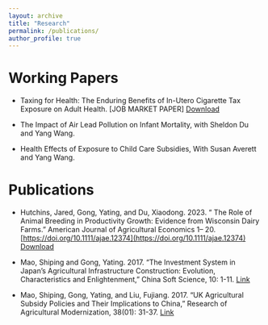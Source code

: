 ```yaml
---
layout: archive
title: "Research"
permalink: /publications/
author_profile: true
---
```

Working Papers
=================
*   Taxing for Health: The Enduring Benefits of In-Utero Cigarette Tax Exposure on Adult Health. [JOB MARKET PAPER]
  [Download](https://ytgonguw.github.io/files/JMP_Yating_AAE.pdf)

*	The Impact of Air Lead Pollution on Infant Mortality, with Sheldon Du and Yang Wang.
  
*	Health Effects of Exposure to Child Care Subsidies,  With Susan Averett and Yang Wang.

Publications
=================
* Hutchins, Jared, Gong, Yating, and Du, Xiaodong. 2023. “ The Role of Animal Breeding in Productivity Growth: Evidence from Wisconsin Dairy Farms.” American Journal of Agricultural Economics 1– 20. [https://doi.org/10.1111/ajae.12374](https://doi.org/10.1111/ajae.12374)
    [Download](https://ytgonguw.github.io/files/AJAE_DairyFarmProductivity.pdf)

* Mao, Shiping and Gong, Yating. 2017. “The Investment System in Japan’s Agricultural Infrastructure Construction: Evolution, Characteristics and Enlightenment,” China Soft Science, 10: 1-11. [Link](https://m.fx361.com/news/2017/1120/15872528.html)
 
* Mao, Shiping, Gong, Yating, and Liu, Fujiang. 2017. “UK Agricultural Subsidy Policies and Their Implications to China,” Research of Agricultural Modernization, 38(01): 31-37. [Link](https://nyxdhyj.isa.ac.cn/nyxdh/article/abstract/201604120520)

